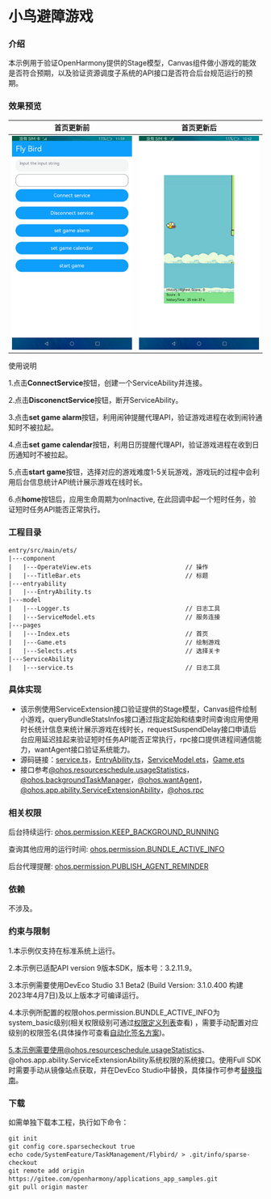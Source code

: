 # 小鸟避障游戏

### 介绍

本示例用于验证OpenHarmony提供的Stage模型，Canvas组件做小游戏的能效是否符合预期，以及验证资源调度子系统的API接口是否符合后台规范运行的预期。

### 效果预览

|首页更新前                                   |首页更新后                                |
|---------------------------------------|-------------------------------------|
|![](screenshot/snapshot1.png) |![](screenshot/snapshot2.png)|

使用说明

1.点击**ConnectService**按钮，创建一个ServiceAbility并连接。

2.点击**DisconenctService**按钮，断开ServiceAbility。

3.点击**set game alarm**按钮，利用闹钟提醒代理API，验证游戏进程在收到闹铃通知时不被拉起。

4.点击**set game calendar**按钮，利用日历提醒代理API，验证游戏进程在收到日历通知时不被拉起。

5.点击**start game**按钮，选择对应的游戏难度1-5关玩游戏，游戏玩的过程中会利用后台信息统计API统计展示游戏在线时长。

6.点**home**按钮后，应用生命周期为onInactive, 在此回调中起一个短时任务，验证短时任务API能否正常执行。

### 工程目录
```
entry/src/main/ets/
|---component
|   |---OperateView.ets                          // 操作
|   |---TitleBar.ets                             // 标题
|---entryability
|   |---EntryAbility.ts                          
|---model
|   |---Logger.ts                                // 日志工具
|   |---ServiceModel.ets                         // 服务连接
|---pages
|   |---Index.ets                                // 首页
|   |---Game.ets                                 // 绘制游戏
|   |---Selects.ets                              // 选择关卡
|---ServiceAbility
|   |---service.ts                               // 日志工具
```
### 具体实现

* 该示例使用ServiceExtension接口验证提供的Stage模型，Canvas组件绘制小游戏，queryBundleStatsInfos接口通过指定起始和结束时间查询应用使用时长统计信息来统计展示游戏在线时长，requestSuspendDelay接口申请后台应用延迟挂起来验证短时任务API能否正常执行，rpc接口提供进程间通信能力，wantAgent接口验证系统能力。
* 源码链接：[service.ts](entry/src/main/ets/ServiceAbility/service.ts)，[EntryAbility.ts](entry/src/main/ets/entryability/EntryAbility.ts)，[ServiceModel.ets](entry/src/main/ets/model/ServiceModel.ets)，[Game.ets](entry/src/main/ets/pages/Game.ets)
* 接口参考[@ohos.resourceschedule.usageStatistics](https://gitee.com/openharmony/docs/blob/master/zh-cn/application-dev/reference/apis-backgroundtasks-kit/js-apis-resourceschedule-deviceUsageStatistics-sys.md)，[@ohos.backgroundTaskManager](https://gitee.com/openharmony/docs/blob/master/zh-cn/application-dev/reference/apis-backgroundtasks-kit/js-apis-backgroundTaskManager-sys.md)，[@ohos.wantAgent](https://gitee.com/openharmony/docs/blob/master/zh-cn/application-dev/reference/apis-ability-kit/js-apis-wantAgent-sys.md)，[@ohos.app.ability.ServiceExtensionAbility](https://gitee.com/openharmony/docs/blob/master/zh-cn/application-dev/reference/apis-ability-kit/js-apis-app-ability-serviceExtensionAbility-sys.md)，[@ohos.rpc](https://gitee.com/openharmony/docs/blob/master/zh-cn/application-dev/reference/apis-ipc-kit/js-apis-rpc.md)

### 相关权限

后台持续运行: [ohos.permission.KEEP_BACKGROUND_RUNNING](https://gitee.com/openharmony/docs/blob/master/zh-cn/application-dev/security/AccessToken/permissions-for-all.md#ohospermissionkeep_background_running)

查询其他应用的运行时间: [ohos.permission.BUNDLE_ACTIVE_INFO](https://gitee.com/openharmony/docs/blob/master/zh-cn/application-dev/security/AccessToken/permissions-for-system-apps.md#ohospermissionbundle_active_info)

后台代理提醒: [ohos.permission.PUBLISH_AGENT_REMINDER](https://gitee.com/openharmony/docs/blob/master/zh-cn/application-dev/security/AccessToken/permissions-for-all.md#ohospermissionpublish_agent_reminder)

### 依赖

不涉及。

### 约束与限制

1.本示例仅支持在标准系统上运行。

2.本示例已适配API version 9版本SDK，版本号：3.2.11.9。

3.本示例需要使用DevEco Studio 3.1 Beta2 (Build Version: 3.1.0.400 构建 2023年4月7日)及以上版本才可编译运行。

4.本示例所配置的权限ohos.permission.BUNDLE_ACTIVE_INFO为system_basic级别(相关权限级别可通过[权限定义列表](https://gitee.com/openharmony/docs/blob/master/zh-cn/application-dev/security/AccessToken/permissions-for-system-apps.md)查看) ，需要手动配置对应级别的权限签名(具体操作可查看[自动化签名方案](https://gitee.com/openharmony/docs/blob/master/zh-cn/application-dev/security/hapsigntool-overview.md))。

5.本示例需要使用@ohos.resourceschedule.usageStatistics、@ohos.app.ability.ServiceExtensionAbility系统权限的系统接口。使用Full SDK时需要手动从镜像站点获取，并在DevEco Studio中替换，具体操作可参考[替换指南](https://gitee.com/openharmony/docs/blob/master/zh-cn/application-dev/faqs/full-sdk-switch-guide.md)。

### 下载

如需单独下载本工程，执行如下命令：
```
git init
git config core.sparsecheckout true
echo code/SystemFeature/TaskManagement/Flybird/ > .git/info/sparse-checkout
git remote add origin https://gitee.com/openharmony/applications_app_samples.git
git pull origin master

```
